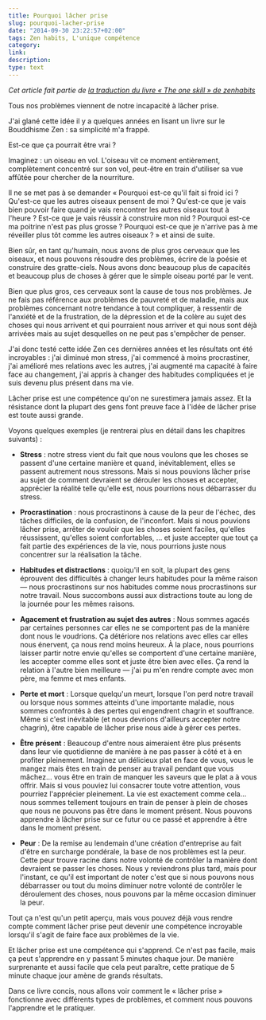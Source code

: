 ```yaml
---
title: Pourquoi lâcher prise
slug: pourquoi-lacher-prise
date: "2014-09-30 23:22:57+02:00"
tags: Zen habits, L'unique compétence
category: 
link: 
description: 
type: text
---
```


_Cet article fait partie de [la traduction du livre « The one skill » de zenhabits](/blog/traduction-du-livre-the-one-skill-de-zenhabits/)_

Tous nos problèmes viennent de notre incapacité à lâcher prise.

J'ai glané cette idée il y a quelques années en lisant un livre sur le Bouddhisme Zen : sa simplicité m'a frappé.

Est-ce que ça pourrait être vrai ?
<!-- TEASER_END -->
Imaginez : un oiseau en vol. L'oiseau vit ce moment entièrement, complètement concentré sur son vol, peut-être en train d'utiliser sa vue affûtée pour chercher de la nourriture.

Il ne se met pas à se demander « Pourquoi est-ce qu'il fait si froid ici ? Qu'est-ce que les autres oiseaux pensent de moi ? Qu'est-ce que je vais bien pouvoir faire quand je vais rencontrer les autres oiseaux tout à l'heure ? Est-ce que je vais réussir à construire mon nid ? Pourquoi est-ce ma poitrine n'est pas plus grosse ? Pourquoi est-ce que je n'arrive pas à me réveiller plus tôt comme les autres oiseaux ? » et ainsi de suite.

Bien sûr, en tant qu'humain, nous avons de plus gros cerveaux que les oiseaux, et nous pouvons résoudre des problèmes, écrire de la poésie et construire des gratte-ciels. Nous avons donc beaucoup plus de capacités et beaucoup plus de choses à gérer que le simple oiseau porté par le vent.

Bien que plus gros, ces cerveaux sont la cause de tous nos problèmes. Je ne fais pas référence aux problèmes de pauvreté et de maladie, mais aux problèmes concernant notre tendance à tout compliquer, à ressentir de l'anxiété et de la frustration, de la dépression et de la colère au sujet des choses qui nous arrivent et qui pourraient nous arriver et qui nous sont déjà arrivées mais au sujet desquelles on ne peut pas s'empêcher de penser.

J'ai donc testé cette idée Zen ces dernières années et les résultats ont été incroyables : j'ai diminué mon stress, j'ai commencé à moins procrastiner, j'ai amélioré mes relations avec les autres, j'ai augmenté ma capacité à faire face au changement, j'ai appris à changer des habitudes compliquées et je suis devenu plus présent dans ma vie.

Lâcher prise est une compétence qu'on ne surestimera jamais assez. Et la résistance dont la plupart des gens font preuve face à l'idée de lâcher prise est toute aussi grande.

Voyons quelques exemples (je rentrerai plus en détail dans les chapitres suivants) :

- __Stress__ : notre stress vient du fait que nous voulons que les choses se passent d'une certaine manière et quand, inévitablement, elles se passent autrement nous stressons. Mais si nous pouvions lâcher prise au sujet de comment devraient se dérouler les choses et accepter, apprécier la réalité telle qu'elle est, nous pourrions nous débarrasser du stress.

- __Procrastination__ : nous procrastinons à cause de la peur de l'échec, des tâches difficiles, de la confusion, de l'inconfort. Mais si nous pouvions lâcher prise, arrêter de vouloir que les choses soient faciles, qu'elles réussissent, qu'elles soient confortables, … et juste accepter que tout ça fait partie des expériences de la vie, nous pourrions juste nous concentrer sur la réalisation la tâche.

- __Habitudes et distractions__ : quoiqu'il en soit, la plupart des gens éprouvent des difficultés à changer leurs habitudes pour la même raison — nous procrastinons sur nos habitudes comme nous procrastinons sur notre travail. Nous succombons aussi aux distractions toute au long de la journée pour les mêmes raisons.

- __Agacement et frustration au sujet des autres__ : Nous sommes agacés par certaines personnes car elles ne se comportent pas de la manière dont nous le voudrions. Ça détériore nos relations avec elles car elles nous énervent, ça nous rend moins heureux. À la place, nous pourrions laisser partir notre envie qu'elles se comportent d'une certaine manière, les accepter comme elles sont et juste être bien avec elles. Ça rend la relation à l'autre bien meilleure — j'ai pu m'en rendre compte avec mon père, ma femme et mes enfants.

- __Perte et mort__ : Lorsque quelqu'un meurt, lorsque l'on perd notre travail ou lorsque nous sommes atteints d'une importante maladie, nous sommes confrontés à des pertes qui engendrent chagrin et souffrance. Même si c'est inévitable (et nous devrions d'ailleurs accepter notre chagrin), être capable de lâcher prise nous aide à gérer ces pertes.

- __Être présent__ : Beaucoup d'entre nous aimeraient être plus présents dans leur vie quotidienne de manière à ne pas passer à côté et à en profiter pleinement. Imaginez un délicieux plat en face de vous, vous le mangez mais êtes en train de penser au travail pendant que vous mâchez… vous être en train de manquer les saveurs que le plat a à vous offrir. Mais si vous pouviez lui consacrer toute votre attention, vous pourriez l'apprécier pleinement. La vie est exactement comme cela… nous sommes tellement toujours en train de penser à plein de choses que nous ne pouvons pas être dans le moment présent. Nous pouvons apprendre à lâcher prise sur ce futur ou ce passé et apprendre à être dans le moment présent.

- __Peur__ : De la remise au lendemain d'une création d'entreprise au fait d'être en surcharge pondérale, la base de nos problèmes est la peur. Cette peur trouve racine dans notre volonté de contrôler la manière dont devraient se passer les choses. Nous y reviendrons plus tard, mais pour l'instant, ce qu'il est important de noter c'est que si nous pouvons nous débarrasser ou tout du moins diminuer notre volonté de contrôler le déroulement des choses, nous pouvons par la même occasion diminuer la peur.

Tout ça n'est qu'un petit aperçu, mais vous pouvez déjà vous rendre compte comment lâcher prise peut devenir une compétence incroyable lorsqu'il s'agit de faire face aux problèmes de la vie.

Et lâcher prise est une compétence qui s'apprend. Ce n'est pas facile, mais ça peut s'apprendre en y passant 5 minutes chaque jour. De manière surprenante et aussi facile que cela peut paraître, cette pratique de 5 minute chaque jour amène de grands résultats.

Dans ce livre concis, nous allons voir comment le « lâcher prise » fonctionne avec différents types de problèmes, et comment nous pouvons l'apprendre et le pratiquer.


